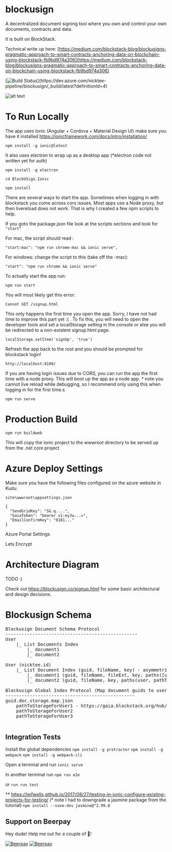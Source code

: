 
# blockusign

A decentralized document signing tool where you own and control your own documents, contracts and data.

It is built on BlockStack.

Technical write up here: [https://medium.com/blockstack-blog/blockusigns-pragmatic-approach-to-smart-contracts-anchoring-data-on-blockchain-using-blockstack-fb9bd974a306](https://medium.com/blockstack-blog/blockusigns-pragmatic-approach-to-smart-contracts-anchoring-data-on-blockchain-using-blockstack-fb9bd974a306)

[![Build Status](https://dev.azure.com/nicktee-pipeline/blockusign/_apis/build/status/blockusign-ASP.NET%20Core%20(.NET%20Framework)-CI)](https://dev.azure.com/nicktee-pipeline/blockusign/_build/latest?definitionId=4)

![alt text](https://github.com/ntheile/blockusign/blob/master/blockusign.png?raw=true "Block-U-Sign")

# To Run Locally

The app uses Ionic (Angular + Cordova + Material Design UI) make sure you have it installed https://ionicframework.com/docs/intro/installation/ 

`npm install -g ionic@latest`

It also uses electron to wrap up as a desktop app (*electron code not written yet for auth)

`npm install -g electron`

`cd BlockUSign.Ionic`

`npm install`

There are several ways to start the app.  Sometimes when logging in with blockstack you come across cors issues. Most apps use a Node proxy, but then livereload does not work. That is why I created a few npm scripts to help.


If you goto the package.json file look at the scripts sections and look for `"start"`

For mac, the script should read :

 `"start:mac": "npm run chrome-mac && ionic serve",`

For windows: change the script to this (take off the -mac):

`"start": "npm run chrome && ionic serve"`

To actually start the app run:

`npm run start`

You will most likely get this error:

`Cannot GET /signup.html`

This only happens the first time you open the app. Sorry, I have not had time to improve this part yet :( . To fix this,  you will need to open the developer tools and set a localStorage setting in the console
or else you will be redirected to a non-existent signup.html page.

`localStorage.setItem('signUp', 'true')`

Refresh the app back to the root and you should be prompted for blockstack login!

`http://localhost:8100/`

If you are having login issues due to CORS, you can run the app the first time with a node proxy. This will boot up the app as a node app. * note you cannot live reload while debugging, so I recommend only using this when logging in for the first time.s

`npm run serve`

# Production Build

`npm run buildweb`

This will copy the ionic project to the wwwroot directory to be served up from the .net core project 

# Azure Deploy Settings

Make sure you have the following files configured on the azure website in Kudu:

`site\wwwroot\appsettings.json`

```
{
  "SendGridKey": "SG.q....",
  "GaiaToken": "bearer v1:eyJw...=",
  "EmailConfirmKey": "0181..."
}
```

Azure Portal Settings


Lets Encrypt


# Architecture Diagram

TODO :) 

Check out https://blockusign.co/signup.html for some basic architectural and design decisions. 

# Blockusign Schema

<pre>
Blockusign Document Schema Protocol
-------------------------------------------------
User
    |_ List Documents Index
        |_ document1
        |_ document2

User (nicktee.id)
    |_ List Document Index (guid, fileName, key) - asymmetric
        |_ document1 (guid, fileName, fileExt, key, paths([user, pathToStorage)]) - symmetric => asymmetric
        |_ document2 (guid, fileName, key, paths(user, pathToStorage)) - symmetric => asymmetric

Blockusign Global Index Protocol (Map document guids to user's storage bucket)
------------------------------------------------
guid.doc.storage.map.json
    pathToStorageForUser1 - https://gaia.blockstack.org/hub/18kTskBpTh1mznsypu1fhJ27dxbC1SwXEK/
    pathToStorageForUser2
    pathToStorageForUser3

</pre>


## Integration Tests

Install the global dependencies
`npm install -g protractor`
`npm install -g webpack`
`npm install -g webpack-cli`

Open a terminal and run
`ionic serve`

In another terminal run
`npm run e2e`

or 
`run run test`

** https://leifwells.github.io/2017/08/27/testing-in-ionic-configure-existing-projects-for-testing/  (* note I had to downgrade a jasmine package from the tutorial) `npm install --save-dev jasmine@^2.99.0`


## Support on Beerpay
Hey dude! Help me out for a couple of :beers:!

[![Beerpay](https://beerpay.io/ntheile/blockusign/badge.svg?style=beer-square)](https://beerpay.io/ntheile/blockusign)  [![Beerpay](https://beerpay.io/ntheile/blockusign/make-wish.svg?style=flat-square)](https://beerpay.io/ntheile/blockusign?focus=wish)
